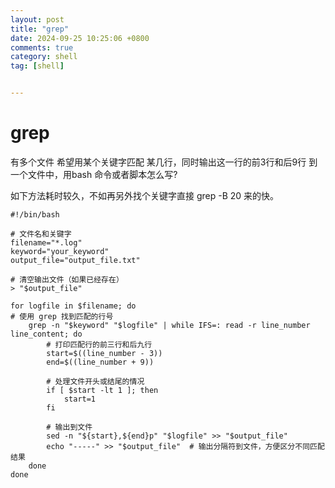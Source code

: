 ```yaml
---
layout: post
title: "grep"
date: 2024-09-25 10:25:06 +0800
comments: true
category: shell
tag: [shell]


---
```


# grep

有多个文件 希望用某个关键字匹配 某几行，同时输出这一行的前3行和后9行 到一个文件中，用bash 命令或者脚本怎么写?

如下方法耗时较久，不如再另外找个关键字直接 grep -B 20 来的快。
```
#!/bin/bash

# 文件名和关键字
filename="*.log"
keyword="your_keyword"
output_file="output_file.txt"

# 清空输出文件（如果已经存在）
> "$output_file"

for logfile in $filename; do
# 使用 grep 找到匹配的行号
    grep -n "$keyword" "$logfile" | while IFS=: read -r line_number line_content; do
        # 打印匹配行的前三行和后九行
        start=$((line_number - 3))
        end=$((line_number + 9))

        # 处理文件开头或结尾的情况
        if [ $start -lt 1 ]; then
            start=1
        fi

        # 输出到文件
        sed -n "${start},${end}p" "$logfile" >> "$output_file"
        echo "-----" >> "$output_file"  # 输出分隔符到文件，方便区分不同匹配结果
    done
done

```








